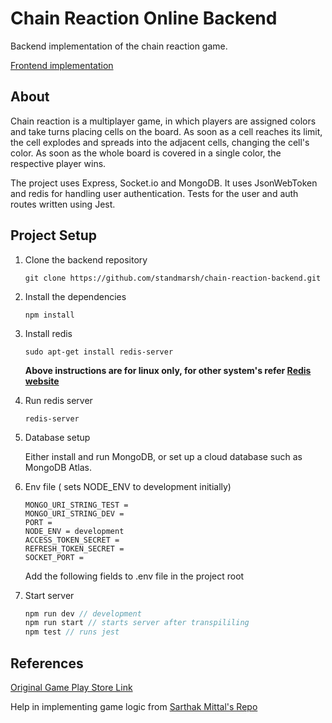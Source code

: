 # Chain Reaction Online Backend

Backend implementation of the chain reaction game. 

[Frontend implementation](https://github.com/standmarsh/chain-reaction-frontend)

## About
Chain reaction is a multiplayer game, in which players are assigned colors and take turns placing cells on the board. As soon as a cell reaches its limit, the cell explodes and spreads into the adjacent cells, changing the cell's color. As soon as the whole board is covered in a single color, the respective player wins.

The project uses Express, Socket.io and MongoDB. It uses JsonWebToken and redis for handling user authentication. Tests for the user and auth routes written using Jest.

## Project Setup 
1. Clone the backend repository

   ```
   git clone https://github.com/standmarsh/chain-reaction-backend.git
   ```

2. Install the dependencies

   ```
   npm install
   ```

3. Install redis

   ```
   sudo apt-get install redis-server
   ```

   **Above instructions are for linux only, for other system's refer [Redis website](https://redis.io/)**

4. Run redis server

   ```
   redis-server
   ```

5. Database setup

   Either install and run MongoDB, or set up a cloud database such as MongoDB Atlas.

6. Env file ( sets NODE_ENV to development initially)

   ```
   MONGO_URI_STRING_TEST =
   MONGO_URI_STRING_DEV =
   PORT = 
   NODE_ENV = development
   ACCESS_TOKEN_SECRET =
   REFRESH_TOKEN_SECRET =
   SOCKET_PORT = 
   ```

   Add the following fields to .env file in the project root

7. Start server

   ```javascript
   npm run dev // development
   npm run start // starts server after transpililing
   npm test // runs jest
   ```

## References

[Original Game Play Store Link](https://play.google.com/store/apps/details?id=com.BuddyMattEnt.ChainReaction&hl=en_IN&gl=US)

Help in implementing game logic from [Sarthak Mittal's Repo](https://github.com/Sarthak-Mittal/chain-reaction)
